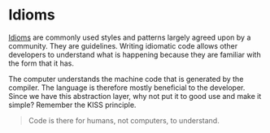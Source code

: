 # Idioms

[Idioms](https://en.wikipedia.org/wiki/Programming_idiom) are commonly used styles and patterns largely agreed upon by a community. They are guidelines. Writing idiomatic code allows other developers to understand what is happening because they are familiar with the form that it has.

The computer understands the machine code that is generated by the compiler. The language is therefore mostly beneficial to the developer. Since we have this abstraction layer, why not put it to good use and make it simple? Remember the KISS principle.

> Code is there for humans, not computers, to understand.


